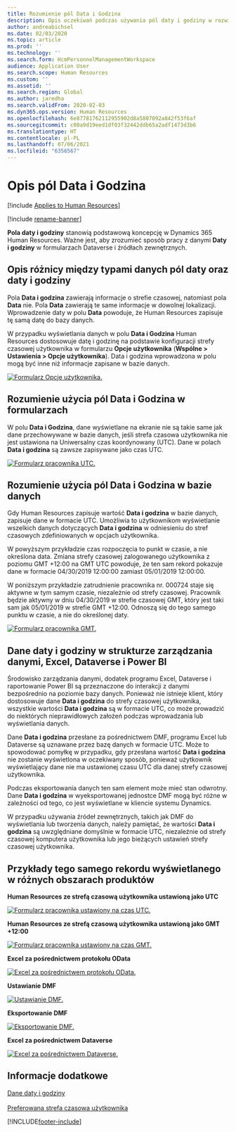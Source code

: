 ```yaml
---
title: Rozumienie pól Data i Godzina
description: Opis oczekiwań podczas używania pól daty i godziny w rozwiązaniu Microsoft Dynamics 365 Human Resources.
author: andreabichsel
ms.date: 02/03/2020
ms.topic: article
ms.prod: ''
ms.technology: ''
ms.search.form: HcmPersonnelManagementWorkspace
audience: Application User
ms.search.scope: Human Resources
ms.custom: ''
ms.assetid: ''
ms.search.region: Global
ms.author: jaredha
ms.search.validFrom: 2020-02-03
ms.dyn365.ops.version: Human Resources
ms.openlocfilehash: 6e87781762112955902d8a5807092a842f53f6af
ms.sourcegitcommit: c08a9d19eed1df03f32442ddb65a2adf1473d3b6
ms.translationtype: HT
ms.contentlocale: pl-PL
ms.lasthandoff: 07/06/2021
ms.locfileid: "6356567"
---
```

# <a name="understand-date-and-time-fields"></a>Opis pól Data i Godzina

[!include [Applies to Human Resources](../includes/applies-to-hr.md)]

[!include [rename-banner](~/includes/cc-data-platform-banner.md)]

**Pola daty i godziny** stanowią podstawową koncepcję w Dynamics 365 Human Resources. Ważne jest, aby zrozumieć sposób pracy z danymi **Daty i godziny** w formularzach Dataverse i źródłach zewnętrznych.

## <a name="understanding-the-difference-between-date-and-date-and-time-field-data-types"></a>Opis różnicy między typami danych pól daty oraz daty i godziny

Pola **Data i godzina** zawierają informacje o strefie czasowej, natomiast pola **Data** nie. Pola **Data** zawierają te same informacje w dowolnej lokalizacji. Wprowadzenie daty w polu **Data** powoduje, że Human Resources zapisuje tę samą datę do bazy danych.

W przypadku wyświetlania danych w polu **Data i Godzina** Human Resources dostosowuje datę i godzinę na podstawie konfiguracji strefy czasowej użytkownika w formularzu **Opcje użytkownika** (**Wspólne > Ustawienia > Opcje użytkownika**). Data i godzina wprowadzona w polu mogą być inne niż informacje zapisane w bazie danych.

[![Formularz Opcje użytkownika.](./media/useroptionsform.png)](./media/useroptionsform.png)

## <a name="understanding-date-and-time-fields-in-forms"></a>Rozumienie użycia pól Data i Godzina w formularzach 

W polu **Data i Godzina**, dane wyświetlane na ekranie nie są takie same jak dane przechowywane w bazie danych, jeśli strefa czasowa użytkownika nie jest ustawiona na Uniwersalny czas koordynowany (UTC). Dane w polach **Data i godzina** są zawsze zapisywane jako czas UTC.

[![Formularz pracownika UTC.](./media/worker-form.png)](./media/worker-form.png)

## <a name="understand-date-and-time-fields-in-the-database"></a>Rozumienie użycia pól Data i Godzina w bazie danych 

Gdy Human Resources zapisuje wartość **Data i godzina** w bazie danych, zapisuje dane w formacie UTC. Umożliwia to użytkownikom wyświetlanie wszelkich danych dotyczących **Data i godzina** w odniesieniu do stref czasowych zdefiniowanych w opcjach użytkownika.
 
W powyższym przykładzie czas rozpoczęcia to punkt w czasie, a nie określona data. Zmiana strefy czasowej zalogowanego użytkownika z poziomu GMT +12:00 na GMT UTC powoduje, że ten sam rekord pokazuje dane w formacie 04/30/2019 12:00:00 zamiast 05/01/2019 12:00:00.
  
W poniższym przykładzie zatrudnienie pracownika nr. 000724 staje się aktywne w tym samym czasie, niezależnie od strefy czasowej. Pracownik będzie aktywny w dniu 04/30/2019 w strefie czasowej GMT, który jest taki sam jak 05/01/2019 w strefie GMT +12:00. Odnoszą się do tego samego punktu w czasie, a nie do określonej daty. 

[![Formularz pracownika GMT.](./media/worker-form2.png)](./media/worker-form2.png)

## <a name="date-and-time-data-in-data-management-framework-excel-dataverse-and-power-bi"></a>Dane daty i godziny w strukturze zarządzania danymi, Excel, Dataverse i Power BI 

Środowisko zarządzania danymi, dodatek programu Excel, Dataverse i raportowanie Power BI są przeznaczone do interakcji z danymi bezpośrednio na poziomie bazy danych. Ponieważ nie istnieje klient, który dostosowuje dane **Data i godzina** do strefy czasowej użytkownika, wszystkie wartości **Data i godzina** są w formacie UTC, co może prowadzić do niektórych nieprawidłowych założeń podczas wprowadzania lub wyświetlania danych.  
 
Dane **Data i godzina** przesłane za pośrednictwem DMF, programu Excel lub Dataverse są uznawane przez bazę danych w formacie UTC. Może to spowodować pomyłkę w przypadku, gdy przesłana wartość **Data i godzina** nie zostanie wyświetlona w oczekiwany sposób, ponieważ użytkownik wyświetlający dane nie ma ustawionej czasu UTC dla danej strefy czasowej użytkownika. 
 
Podczas eksportowania danych ten sam element może mieć stan odwrotny. Dane **Data i godzina** w wyeksportowanej jednostce DMF mogą być różne w zależności od tego, co jest wyświetlane w kliencie systemu Dynamics. 
 
W przypadku używania źródeł zewnętrznych, takich jak DMF do wyświetlania lub tworzenia danych, należy pamiętać, że wartości **Data i godzina** są uwzględniane domyślnie w formacie UTC, niezależnie od strefy czasowej komputera użytkownika lub jego bieżących ustawień strefy czasowej użytkownika. 

## <a name="examples-of-the-same-record-being-displayed-in-different-product-areas"></a>Przykłady tego samego rekordu wyświetlanego w różnych obszarach produktów 

**Human Resources ze strefą czasową użytkownika ustawioną jako UTC**

[![Formularz pracownika ustawiony na czas UTC.](./media/worker-form3.png)](./media/worker-form3.png)

**Human Resources ze strefą czasową użytkownika ustawioną jako GMT +12:00** 

[![Formularz pracownika ustawiony na czas GMT.](./media/worker-form4.png)](./media/worker-form4.png)

**Excel za pośrednictwem protokołu OData**

[![Excel za pośrednictwem protokołu OData.](./media/Excelviaodata.png)](./media/Excelviaodata.png)

**Ustawianie DMF**

[![Ustawianie DMF.](./media/DMFStaging.png)](./media/DMFStaging.png)

**Eksportowanie DMF**

[![Eksportowanie DMF.](./media/DMFexport.png)](./media/DMFexport.png)

**Excel za pośrednictwem Dataverse**

[![Excel za pośrednictwem Dataverse.](./media/ExcelCDS.png)](./media/ExcelCDS.png)

## <a name="see-also"></a>Informacje dodatkowe

[Dane daty i godziny](/dynamics365/unified-operations/fin-and-ops/organization-administration/date-time-zones)<br></br>
[Preferowana strefa czasowa użytkownika](/dynamics365/unified-operations/fin-and-ops/organization-administration/tasks/set-users-preferred-time-zone) 


[!INCLUDE[footer-include](../includes/footer-banner.md)]